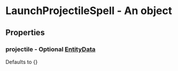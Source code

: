 

# LaunchProjectileSpell - An object



## Properties



### projectile - Optional [EntityData](EntityData)



Defaults to {}

